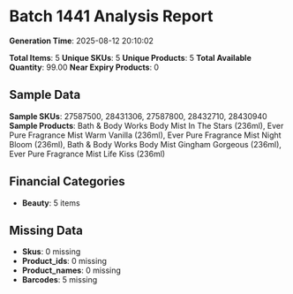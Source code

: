 # Batch 1441 Analysis Report

**Generation Time**: 2025-08-12 20:10:02

**Total Items**: 5
**Unique SKUs**: 5
**Unique Products**: 5
**Total Available Quantity**: 99.00
**Near Expiry Products**: 0

## Sample Data
**Sample SKUs**: 27587500, 28431306, 27587800, 28432710, 28430940
**Sample Products**: Bath & Body Works Body Mist In The Stars (236ml), Ever Pure Fragrance Mist Warm Vanilla (236ml), Ever Pure Fragrance Mist Night Bloom (236ml), Bath & Body Works Body Mist Gingham Gorgeous (236ml), Ever Pure Fragrance Mist Life Kiss (236ml)

## Financial Categories
- **Beauty**: 5 items

## Missing Data
- **Skus**: 0 missing
- **Product_ids**: 0 missing
- **Product_names**: 0 missing
- **Barcodes**: 5 missing
